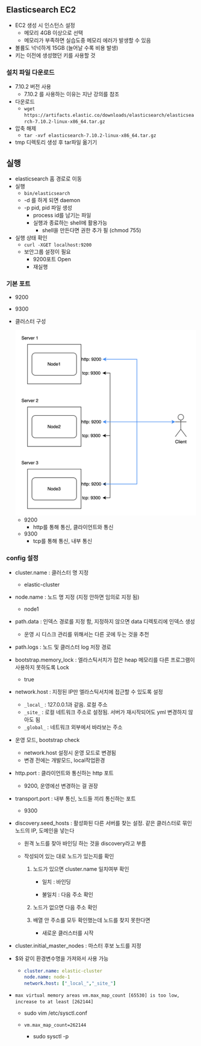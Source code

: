 

## Elasticsearch EC2

- EC2 생성 시 인스턴스 설정
  - 메모리 4GB 이상으로 선택
  - 메모리가 부족하면 실습도중 메모리 에러가 발생할 수 있음
- 볼륨도 넉넉하게 15GB (늘어날 수록 비용 발생)
- 키는 이전에 생성했던 키를 사용할 것



### 설치 파일 다운로드

- 7.10.2 버전 사용
  - 7.10.2 를 사용하는 이유는 지난 강의를 참조
- 다운로드
  - `wget https://artifacts.elastic.co/downloads/elasticsearch/elasticsearch-7.10.2-linux-x86_64.tar.gz`
- 압축 해제
  - `tar -xvf elasticsearch-7.10.2-linux-x86_64.tar.gz`
- tmp 디렉토리 생성 후 tar파일 옮기기





## 실행

- elasticsearch 홈 경로로 이동
- 실행
  - `bin/elasticsearch`
  - -d 를 하게 되면 daemon
  - -p pid, pid 파일 생성
    - process id를 남기는 파일
    - 실행과 종료하는 shell에 활용가능
      - shell을 만든다면 권한 추가 필 (chmod 755)
- 실행 상태 확인
  - `curl -XGET localhost:9200`
  - 보안그룹 설정이 필요
    - 9200포트 Open
    - 재실행

### 기본 포트

- 9200

- 9300

- 클러스터 구성 

  <img src="./images/cluster.png" alt="cluster" style="zoom:80%;" />

  - 9200 
    - http를 통해 통신, 클라이언트와 통신
  - 9300
    - tcp를 통해 통신, 내부 통신

  



### config 설정

- cluster.name : 클러스터 명 지정 
  - elastic-cluster
  
- node.name : 노드 명 지정 (지정 안하면 임의로 지정 됨)
  - node1
  
- path.data : 인덱스 경로를 지정 함, 지정하지 않으면 data 디렉토리에 인덱스 생성
  - 운영 시 디스크 관리를 위해서는 다른 곳에 두는 것을 추천
  
- path.logs : 노드 및 클러스터 log 저장 경로

- bootstrap.memory_lock : 엘라스틱서치가 잡은 heap 메모리를 다른 프로그램이 사용하지 못하도록 Lock
  - true
  
- network.host : 지정된 IP만 엘라스틱서치에 접근할 수 있도록 설정
  - `_local_` : 127.0.0.1과 같음. 로컬 주소
  - `_site_` : 로컬 네트워크 주소로 설정됨. 서버가 재시작되어도 yml 변경하지 않아도 됨
  - `_global_` : 네트워크 외부에서 바라보는 주소
  
- 운영 모드, bootstrap check
  - network.host 설정시 운영 모드로 변경됨
  - 변경 전에는 개발모드, local작업환경
  
- http.port : 클라이언트와 통신하는 http 포트
  - 9200, 운영에선 변경하는 걸 권장
  
- transport.port : 내부 통신, 노드들 끼리 통신하는 포트
  - 9300
  
- discovery.seed_hosts : 활성화된 다른 서버를 찾는 설정. 같은 클러스터로 묶인 노드의 IP, 도메인을 넣는다

  - 원격 노드를 찾아 바인딩 하는 것을 discovery라고 부름

  - 작성되어 있는 대로 노드가 있는지를 확인

    1. 노드가 있으면 cluster.name 일치여부 확인

       - 일치 : 바인딩

       - 불일치 : 다음 주소 확인

    2. 노드가 없으면 다음 주소 확인

    3. 배열 안 주소를 모두 확인했는데 노드를 찾지 못한다면
       - 새로운 클러스터를 시작

- cluster.initial_master_nodes : 마스터 후보 노드를 지정

- $와 같이 환경변수명을 가져와서 사용 가능

  - ```yaml
    cluster.name: elastic-cluster
    node.name: node-1
    network.host: ["_local_","_site_"]
    ```

- `max virtual memory areas vm.max_map_count [65530] is too low, increase to at least [262144]`

  - sudo vim /etc/sysctl.conf

  - ```
    vm.max_map_count=262144
    ```

    - sudo sysctl -p